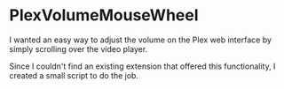 # PlexVolumeMouseWheel

I wanted an easy way to adjust the volume on the Plex web interface by simply scrolling over the video player.

Since I couldn't find an existing extension that offered this functionality, I created a small script to do the job.
